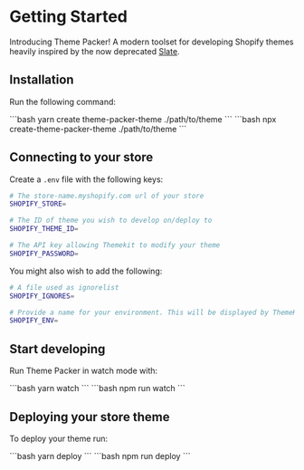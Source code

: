 # Getting Started

Introducing Theme Packer! A modern toolset for developing Shopify themes heavily inspired by the now deprecated [Slate](https://github.com/Shopify/slate).

## Installation

Run the following command:

<code-group>
<code-block title="YARN">
```bash
yarn create theme-packer-theme ./path/to/theme
```
</code-block>

<code-block title="NPM">
```bash
npx create-theme-packer-theme ./path/to/theme
```
</code-block>
</code-group>

## Connecting to your store

Create a `.env` file with the following keys:
```bash
# The store-name.myshopify.com url of your store
SHOPIFY_STORE=

# The ID of theme you wish to develop on/deploy to
SHOPIFY_THEME_ID=

# The API key allowing Themekit to modify your theme
SHOPIFY_PASSWORD=
```

You might also wish to add the following:
```bash
# A file used as ignorelist
SHOPIFY_IGNORES=

# Provide a name for your environment. This will be displayed by ThemeKit
SHOPIFY_ENV=
```

## Start developing

Run Theme Packer in watch mode with:

<code-group>
<code-block title="YARN">
```bash
yarn watch
```
</code-block>

<code-block title="NPM">
```bash
npm run watch
```
</code-block>
</code-group>

## Deploying your store theme

To deploy your theme run:

<code-group>
<code-block title="YARN">
```bash
yarn deploy
```
</code-block>

<code-block title="NPM">
```bash
npm run deploy
```
</code-block>
</code-group>
